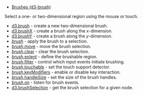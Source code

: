 - [Brushes (d3-brush)](https://github.com/d3/d3-brush/tree/v3.0.0)

Select a one- or two-dimensional region using the mouse or touch.

- [d3.brush](https://github.com/d3/d3-brush/blob/v3.0.0/README.md#brush) - create a new two-dimensional brush.
- [d3.brushX](https://github.com/d3/d3-brush/blob/v3.0.0/README.md#brushX) - create a brush along the _x_-dimension.
- [d3.brushY](https://github.com/d3/d3-brush/blob/v3.0.0/README.md#brushY) - create a brush along the _y_-dimension.
- [_brush_](https://github.com/d3/d3-brush/blob/v3.0.0/README.md#_brush) - apply the brush to a selection.
- [_brush_.move](https://github.com/d3/d3-brush/blob/v3.0.0/README.md#brush_move) - move the brush selection.
- [_brush_.clear](https://github.com/d3/d3-brush/blob/v3.0.0/README.md#brush_clear) - clear the brush selection.
- [_brush_.extent](https://github.com/d3/d3-brush/blob/v3.0.0/README.md#brush_extent) - define the brushable region.
- [_brush_.filter](https://github.com/d3/d3-brush/blob/v3.0.0/README.md#brush_filter) - control which input events initiate brushing.
- [_brush_.touchable](https://github.com/d3/d3-brush/blob/v3.0.0/README.md#brush_touchable) - set the touch support detector.
- [_brush_.keyModifiers](https://github.com/d3/d3-brush/blob/v3.0.0/README.md#brush_keyModifiers) - enable or disable key interaction.
- [_brush_.handleSize](https://github.com/d3/d3-brush/blob/v3.0.0/README.md#brush_handleSize) - set the size of the brush handles.
- [_brush_.on](https://github.com/d3/d3-brush/blob/v3.0.0/README.md#brush_on) - listen for brush events.
- [d3.brushSelection](https://github.com/d3/d3-brush/blob/v3.0.0/README.md#brushSelection) - get the brush selection for a given node.
